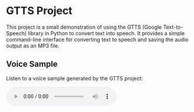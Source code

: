 # GTTS Project
This project is a small demonstration of using the GTTS (Google Text-to-Speech) library in Python to convert text into speech. It provides a simple command-line interface for converting text to speech and saving the audio output as an MP3 file.
## Voice Sample

Listen to a voice sample generated by the GTTS project:

<audio controls>
  <source src="[https://example.com/path/to/voice_sample.mp3](https://github.com/NjoodJ/Text-to-Speech-using-gtts/blob/main/test.mp3)" type="audio/mpeg">
  Your browser does not support the audio element.
</audio>
